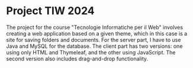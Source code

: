 # Project TIW 2024
The project for the course "Tecnologie Informatiche per il Web" involves creating a web application based on a given theme, which in this case is a site for saving folders and documents. For the server part, I have to use Java and MySQL for the database. The client part has two versions: one using only HTML and Thymeleaf, and the other using JavaScript. The second version also includes drag-and-drop functionality.
